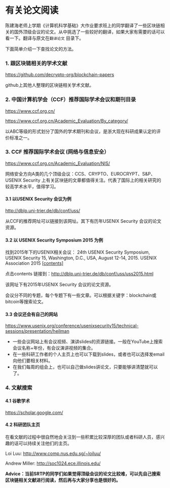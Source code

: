 # 有关论文阅读

陈建海老师上学期《计算机科学基础》大作业要求班上的同学翻译了一些区块链相关的国外顶级会议的论文。从中挑选了一些较好的翻译，如果大家有需要的话可以看一下。翻译与原文在`翻译论文` 目录下。

下面简单介绍一下查找论文的方法。

### 1. 跟区块链相关的学术文献

https://github.com/decrypto-org/blockchain-papers

github上其他人整理的区块链相关学术文献。

### 2. 中国计算机学会（CCF）推荐国际学术会议和期刊目录

https://www.ccf.org.cn/


https://www.ccf.org.cn/Academic_Evaluation/By_category/

以ABC等级的形式划分了国外的学术期刊和会议，是浙大现在科研成果认定的评价标准之一。

### 3. CCF 推荐国际学术会议 (网络与信息安全）

https://www.ccf.org.cn/Academic_Evaluation/NIS/

网络安全方向A类的几个顶级会议：CCS、CRYPTO、EUROCRYPT、S&P、USENIX Security 上有关区块链的文章都值得关注。代表了国际上的相关研究的较高学术水平，值得学习。

#### 3.1 以USENIX Security 会议为例

http://dblp.uni-trier.de/db/conf/uss/ 

从CCF的推荐网址可以链接到该网址。其下有历年USENIX Security 会议的论文资源。

#### 3.2 以  USENIX Security Symposium 2015 为例

找到2015年下的USENIX相关会议： 24th USENIX Security Symposium, USENIX Security 15, Washington, D.C., USA, August 12-14, 2015. USENIX Association 2015 [[contents\]](http://dblp.uni-trier.de/db/conf/uss/uss2015.html)

点击contents 链接到：http://dblp.uni-trier.de/db/conf/uss/uss2015.html

该网址下有2015年USENIX Security 会议的论文资源。

会议分不同的专题，每个专题下有一些文章。可以根据关键字：blockchain或bitcoin等搜索论文。

#### 3.3 会议还会有自己的网站

https://www.usenix.org/conference/usenixsecurity15/technical-sessions/presentation/heilman

* 一些会议网站上有会议视频、演讲slides的资源链接。一般在YouTube上搜索会议名称+年份，有会议演讲视频的集合。
* 在一些科研工作者的个人主页上也可以下载到slides，或者也可以选择发email向他们要相关材料。
* 在我们每周的组会上，也可以自己做slides讲论文，只要能够讲清楚就可以了。

### 4. 文献搜索

#### 4.1 谷歌学术

https://scholar.google.com/

#### 4.2 科研团队主页

在看文献的过程中很自然地会关注到一些积累比较深厚的团队或者科研人员，感兴趣的话可以持续关注他们的主页。

Loi Luu:  http://www.comp.nus.edu.sg/~loiluu/

Andrew Miller:  http://soc1024.ece.illinois.edu/

**Advice：当前SRTP的同学们如果觉得顶级会议的论文比较难，可以先自己搜索区块链相关文献进行阅读，然后再与大家分享也是很好的。**







